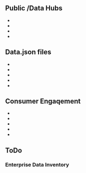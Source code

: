 


## Public /Data Hubs
* 
* 
* 
* 


## Data.json files 
* 
* 
* 
* 
* 

## Consumer Engaqement 
* 
* 
* 
* 
* 


## ToDo

### Enterprise Data Inventory
